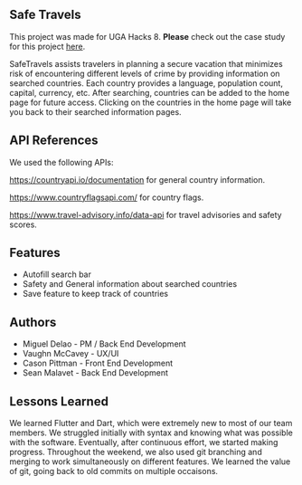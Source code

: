 ## Safe Travels

This project was made for UGA Hacks 8.
**Please** check out the case study for this project [here](https://www.vaughnmccavey.com/safetravels-project).

SafeTravels assists travelers in planning a secure vacation that minimizes risk of encountering different levels of crime by providing information on searched countries. Each country provides a language, population count, capital, currency, etc. After searching, countries can be added to the home page for future access.
Clicking on the countries in the home page will take you back to their searched information pages. 

## API References
We used the following APIs:

https://countryapi.io/documentation for general country information.

https://www.countryflagsapi.com/ for country flags.

https://www.travel-advisory.info/data-api for travel advisories and safety scores.

## Features 

- Autofill search bar
- Safety and General information about searched countries
- Save feature to keep track of countries

## Authors

- Miguel Delao - PM / Back End Development
- Vaughn McCavey - UX/UI
- Cason Pittman - Front End Development
- Sean Malavet - Back End Development

## Lessons Learned

We learned Flutter and Dart, which were extremely new to most of our team members.
We struggled initially with syntax and knowing what was possible with the software. 
Eventually, after continuous effort, we started making progress. Throughout the weekend, we also used git branching and merging to work simultaneously on different features. We learned the value of git, going back to old commits on multiple occaisons. 



